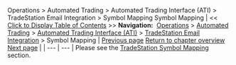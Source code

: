﻿
Operations > Automated Trading > Automated Trading Interface (ATI) > TradeStation Email Integration > Symbol Mapping
Symbol Mapping
| << [Click to Display Table of Contents](symbol_mapping.md) >> **Navigation:**     [Operations](operations-1.md) > [Automated Trading](automated_trading-1.md) > [Automated Trading Interface (ATI)](automated_trading_interface_at-1.md) > [TradeStation Email Integration](tradestation_email_integration-1.md) > Symbol Mapping | [Previous page](set_up-1.md) [Return to chapter overview](tradestation_email_integration-1.md) [Next page](order_handling_options-1.md) |
| --- | --- |
Please see the [TradeStation Symbol Mapping](tradestation_symbol_mapping-1.md) section.
